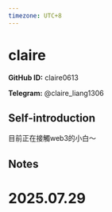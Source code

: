 ```yaml
---
timezone: UTC+8
---
```


# claire

**GitHub ID:** claire0613

**Telegram:** @claire_liang1306

## Self-introduction

目前正在接觸web3的小白～

## Notes

<!-- Content_START -->

# 2025.07.29


<!-- Content_END -->
